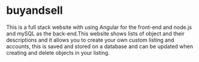 # buyandsell
This is a full stack website with using Angular for the front-end and node.js and mySQL as the back-end.This website shows lists of object and their descriptions and it allows you to create your own custom listing and accounts, this is saved and stored on a database and can be updated when creating and delete objects in your listing.
